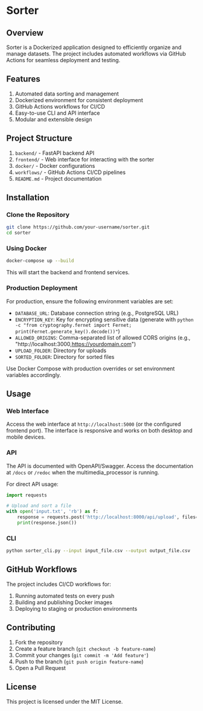 # Sorter

## Overview

Sorter is a Dockerized application designed to efficiently organize and manage datasets. The project includes automated workflows via GitHub Actions for seamless deployment and testing.

## Features

1. Automated data sorting and management
1. Dockerized environment for consistent deployment
1. GitHub Actions workflows for CI/CD
1. Easy-to-use CLI and API interface
1. Modular and extensible design

## Project Structure

1. `backend/` - FastAPI backend API
1. `frontend/` - Web interface for interacting with the sorter
1. `docker/` - Docker configurations
1. `workflows/` - GitHub Actions CI/CD pipelines
1. `README.md` - Project documentation

## Installation

### Clone the Repository

```bash
git clone https://github.com/your-username/sorter.git
cd sorter
````

### Using Docker

```bash
docker-compose up --build
```

This will start the backend and frontend services.

### Production Deployment

For production, ensure the following environment variables are set:

- `DATABASE_URL`: Database connection string (e.g., PostgreSQL URL)
- `ENCRYPTION_KEY`: Key for encrypting sensitive data (generate with `python -c "from cryptography.fernet import Fernet; print(Fernet.generate_key().decode())"`)
- `ALLOWED_ORIGINS`: Comma-separated list of allowed CORS origins (e.g., "http://localhost:3000,https://yourdomain.com")
- `UPLOAD_FOLDER`: Directory for uploads
- `SORTED_FOLDER`: Directory for sorted files

Use Docker Compose with production overrides or set environment variables accordingly.

## Usage

### Web Interface

Access the web interface at `http://localhost:5000` (or the configured frontend port). The interface is responsive and works on both desktop and mobile devices.

### API

The API is documented with OpenAPI/Swagger. Access the documentation at `/docs` or `/redoc` when the multimedia_processor is running.

For direct API usage:

```python
import requests

# Upload and sort a file
with open('input.txt', 'rb') as f:
    response = requests.post('http://localhost:8000/api/upload', files={'file': f})
    print(response.json())
```

### CLI

```bash
python sorter_cli.py --input input_file.csv --output output_file.csv
```

## GitHub Workflows

The project includes CI/CD workflows for:

1. Running automated tests on every push
2. Building and publishing Docker images
3. Deploying to staging or production environments

## Contributing

1. Fork the repository
2. Create a feature branch (`git checkout -b feature-name`)
3. Commit your changes (`git commit -m 'Add feature'`)
4. Push to the branch (`git push origin feature-name`)
5. Open a Pull Request

## License

This project is licensed under the MIT License.
